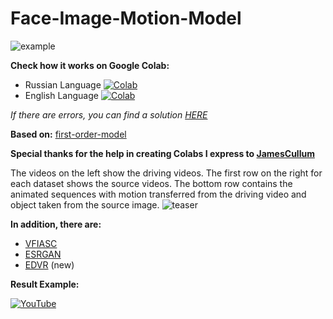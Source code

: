 # Face-Image-Motion-Model

![example](example.png)

**Check how it works on Google Colab:**
- Russian Language [![Colab](https://camo.githubusercontent.com/52feade06f2fecbf006889a904d221e6a730c194/68747470733a2f2f636f6c61622e72657365617263682e676f6f676c652e636f6d2f6173736574732f636f6c61622d62616467652e737667)](https://colab.research.google.com/github/tg-bomze/Face-Image-Motion-Model/blob/master/Face_Image_Motion_Model_(Photo_2_Video)_Rus.ipynb)
- English Language [![Colab](https://camo.githubusercontent.com/52feade06f2fecbf006889a904d221e6a730c194/68747470733a2f2f636f6c61622e72657365617263682e676f6f676c652e636f6d2f6173736574732f636f6c61622d62616467652e737667)](https://colab.research.google.com/github/tg-bomze/Face-Image-Motion-Model/blob/master/Face_Image_Motion_Model_(Photo_2_Video)_Eng.ipynb)

*If there are errors, you can find a solution [HERE](https://youtu.be/j9Yq6t4hUeA)*

**Based on:** [first-order-model](https://github.com/AliaksandrSiarohin/first-order-model)

**Special thanks for the help in creating Colabs I express to [JamesCullum](https://github.com/JamesCullum)**

The videos on the left show the driving videos. The first row on the right for each dataset shows the source videos. The bottom row contains the animated sequences with motion transferred from the driving video and object taken from the source image.
![teaser](https://github.com/AliaksandrSiarohin/first-order-model/raw/master/sup-mat/vox-teaser.gif)

**In addition, there are:**
- [VFIASC](https://github.com/sniklaus/sepconv-slomo)
- [ESRGAN](https://github.com/xinntao/ESRGAN)
- [EDVR](https://github.com/xinntao/EDVR) (new)

**Result Example:**

[![YouTube](youtube.png)](https://youtu.be/vmNJtEOLCIE)
